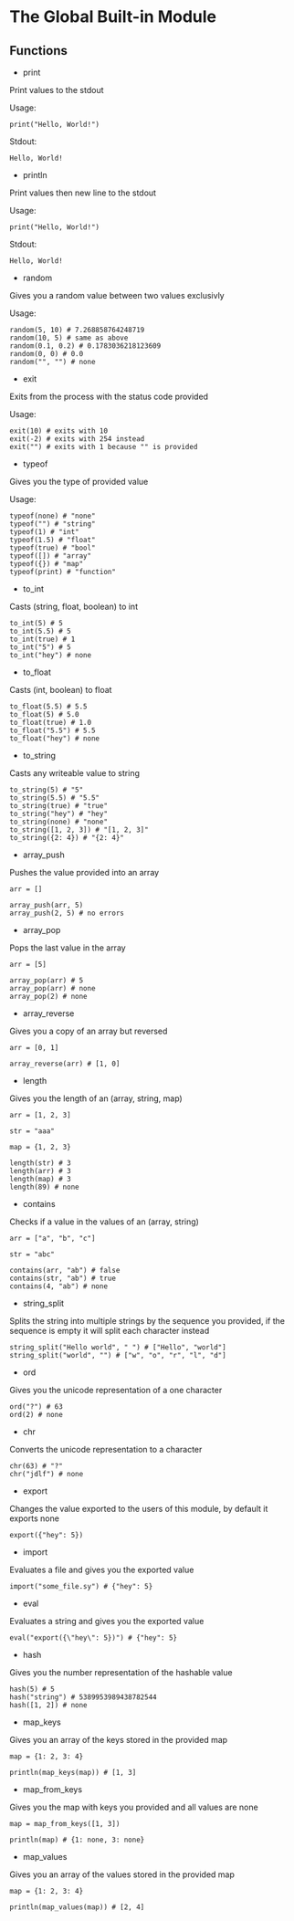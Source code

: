 # The Global Built-in Module

## Functions

- print

Print values to the stdout

Usage:

```
print("Hello, World!")
```

Stdout:

```
Hello, World!
```

- println

Print values then new line to the stdout

Usage:

```
print("Hello, World!")
```

Stdout:

```
Hello, World!

```

- random

Gives you a random value between two values exclusivly

Usage:

```
random(5, 10) # 7.268858764248719
random(10, 5) # same as above
random(0.1, 0.2) # 0.1783036218123609
random(0, 0) # 0.0
random("", "") # none
```

- exit

Exits from the process with the status code provided

Usage:

```
exit(10) # exits with 10
exit(-2) # exits with 254 instead
exit("") # exits with 1 because "" is provided
```

- typeof

Gives you the type of provided value

Usage:

```
typeof(none) # "none"
typeof("") # "string"
typeof(1) # "int"
typeof(1.5) # "float"
typeof(true) # "bool"
typeof([]) # "array"
typeof({}) # "map"
typeof(print) # "function"
```

- to_int

Casts (string, float, boolean) to int

```
to_int(5) # 5
to_int(5.5) # 5
to_int(true) # 1
to_int("5") # 5
to_int("hey") # none
```

- to_float

Casts (int, boolean) to float

```
to_float(5.5) # 5.5
to_float(5) # 5.0
to_float(true) # 1.0
to_float("5.5") # 5.5
to_float("hey") # none
```

- to_string

Casts any writeable value to string

```
to_string(5) # "5"
to_string(5.5) # "5.5"
to_string(true) # "true"
to_string("hey") # "hey"
to_string(none) # "none"
to_string([1, 2, 3]) # "[1, 2, 3]"
to_string({2: 4}) # "{2: 4}"
```

- array_push

Pushes the value provided into an array

```
arr = []

array_push(arr, 5)
array_push(2, 5) # no errors
```

- array_pop

Pops the last value in the array

```
arr = [5]

array_pop(arr) # 5
array_pop(arr) # none
array_pop(2) # none
```

- array_reverse

Gives you a copy of an array but reversed

```
arr = [0, 1]

array_reverse(arr) # [1, 0]
```

- length

Gives you the length of an (array, string, map)

```
arr = [1, 2, 3]

str = "aaa"

map = {1, 2, 3}

length(str) # 3
length(arr) # 3
length(map) # 3
length(89) # none
```

- contains

Checks if a value in the values of an (array, string)

```
arr = ["a", "b", "c"]

str = "abc"

contains(arr, "ab") # false
contains(str, "ab") # true
contains(4, "ab") # none
```

- string_split

Splits the string into multiple strings by the sequence you provided, if the sequence is empty it will split each character instead

```
string_split("Hello world", " ") # ["Hello", "world"]
string_split("world", "") # ["w", "o", "r", "l", "d"]
```

- ord

Gives you the unicode representation of a one character

```
ord("?") # 63
ord(2) # none
```

- chr

Converts the unicode representation to a character

```
chr(63) # "?"
chr("jdlf") # none
```

- export

Changes the value exported to the users of this module, by default it exports none

```
export({"hey": 5})
```

- import

Evaluates a file and gives you the exported value

```
import("some_file.sy") # {"hey": 5}
```

- eval

Evaluates a string and gives you the exported value

```
eval("export({\"hey\": 5})") # {"hey": 5}
```

- hash

Gives you the number representation of the hashable value

```
hash(5) # 5
hash("string") # 5389953989438782544
hash([1, 2]) # none
```

- map_keys

Gives you an array of the keys stored in the provided map

```
map = {1: 2, 3: 4}

println(map_keys(map)) # [1, 3]
```

- map_from_keys

Gives you the map with keys you provided and all values are none

```
map = map_from_keys([1, 3])

println(map) # {1: none, 3: none}
```

- map_values

Gives you an array of the values stored in the provided map

```
map = {1: 2, 3: 4}

println(map_values(map)) # [2, 4]
```
